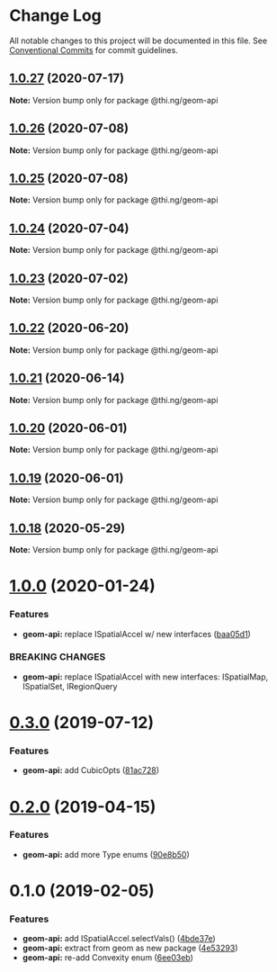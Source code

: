 # Change Log

All notable changes to this project will be documented in this file.
See [Conventional Commits](https://conventionalcommits.org) for commit guidelines.

## [1.0.27](https://github.com/thi-ng/umbrella/compare/@thi.ng/geom-api@1.0.26...@thi.ng/geom-api@1.0.27) (2020-07-17)

**Note:** Version bump only for package @thi.ng/geom-api





## [1.0.26](https://github.com/thi-ng/umbrella/compare/@thi.ng/geom-api@1.0.25...@thi.ng/geom-api@1.0.26) (2020-07-08)

**Note:** Version bump only for package @thi.ng/geom-api





## [1.0.25](https://github.com/thi-ng/umbrella/compare/@thi.ng/geom-api@1.0.24...@thi.ng/geom-api@1.0.25) (2020-07-08)

**Note:** Version bump only for package @thi.ng/geom-api





## [1.0.24](https://github.com/thi-ng/umbrella/compare/@thi.ng/geom-api@1.0.23...@thi.ng/geom-api@1.0.24) (2020-07-04)

**Note:** Version bump only for package @thi.ng/geom-api





## [1.0.23](https://github.com/thi-ng/umbrella/compare/@thi.ng/geom-api@1.0.22...@thi.ng/geom-api@1.0.23) (2020-07-02)

**Note:** Version bump only for package @thi.ng/geom-api





## [1.0.22](https://github.com/thi-ng/umbrella/compare/@thi.ng/geom-api@1.0.21...@thi.ng/geom-api@1.0.22) (2020-06-20)

**Note:** Version bump only for package @thi.ng/geom-api





## [1.0.21](https://github.com/thi-ng/umbrella/compare/@thi.ng/geom-api@1.0.20...@thi.ng/geom-api@1.0.21) (2020-06-14)

**Note:** Version bump only for package @thi.ng/geom-api





## [1.0.20](https://github.com/thi-ng/umbrella/compare/@thi.ng/geom-api@1.0.19...@thi.ng/geom-api@1.0.20) (2020-06-01)

**Note:** Version bump only for package @thi.ng/geom-api





## [1.0.19](https://github.com/thi-ng/umbrella/compare/@thi.ng/geom-api@1.0.18...@thi.ng/geom-api@1.0.19) (2020-06-01)

**Note:** Version bump only for package @thi.ng/geom-api





## [1.0.18](https://github.com/thi-ng/umbrella/compare/@thi.ng/geom-api@1.0.17...@thi.ng/geom-api@1.0.18) (2020-05-29)

**Note:** Version bump only for package @thi.ng/geom-api





# [1.0.0](https://github.com/thi-ng/umbrella/compare/@thi.ng/geom-api@0.3.8...@thi.ng/geom-api@1.0.0) (2020-01-24)

### Features

* **geom-api:** replace ISpatialAccel w/ new interfaces ([baa05d1](https://github.com/thi-ng/umbrella/commit/baa05d1908a940115690cb3d1dd403173061d63a))

### BREAKING CHANGES

* **geom-api:** replace ISpatialAccel with new interfaces:
ISpatialMap, ISpatialSet, IRegionQuery

# [0.3.0](https://github.com/thi-ng/umbrella/compare/@thi.ng/geom-api@0.2.5...@thi.ng/geom-api@0.3.0) (2019-07-12)

### Features

* **geom-api:** add CubicOpts ([81ac728](https://github.com/thi-ng/umbrella/commit/81ac728))

# [0.2.0](https://github.com/thi-ng/umbrella/compare/@thi.ng/geom-api@0.1.12...@thi.ng/geom-api@0.2.0) (2019-04-15)

### Features

* **geom-api:** add more Type enums ([90e8b50](https://github.com/thi-ng/umbrella/commit/90e8b50))

# 0.1.0 (2019-02-05)

### Features

* **geom-api:** add ISpatialAccel.selectVals() ([4bde37e](https://github.com/thi-ng/umbrella/commit/4bde37e))
* **geom-api:** extract from geom as new package ([4e53293](https://github.com/thi-ng/umbrella/commit/4e53293))
* **geom-api:** re-add Convexity enum ([6ee03eb](https://github.com/thi-ng/umbrella/commit/6ee03eb))
